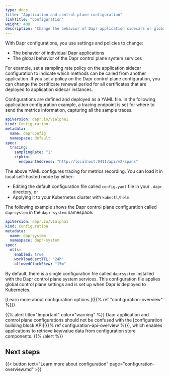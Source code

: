 ```yaml
---
type: docs
title: "Application and control plane configuration"
linkTitle: "Configuration"
weight: 400
description: "Change the behavior of Dapr application sidecars or globally on Dapr control plane system services"
---
```


With Dapr configurations, you use settings and policies to change:
- The behavior of individual Dapr applications
- The global behavior of the Dapr control plane system services

For example, set a sampling rate policy on the application sidecar configuration to indicate which methods can be called from another application. If you set a policy on the Dapr control plane configuration, you can change the certificate renewal period for all certificates that are deployed to application sidecar instances.

Configurations are defined and deployed as a YAML file. In the following application configuration example, a tracing endpoint is set for where to send the metrics information, capturing all the sample traces.

```yaml
apiVersion: dapr.io/v1alpha1
kind: Configuration
metadata:
  name: daprConfig
  namespace: default
spec:
  tracing:
    samplingRate: "1"
    zipkin:
      endpointAddress: "http://localhost:9411/api/v2/spans"
```

The above YAML configures tracing for metrics recording. You can load it in local self-hosted mode by either:
- Editing the default configuration file called `config.yaml` file in your `.dapr` directory, or 
- Applying it to your Kubernetes cluster with `kubectl/helm`.

The following example shows the Dapr control plane configuration called `daprsystem` in the `dapr-system` namespace.

```yaml
apiVersion: dapr.io/v1alpha1
kind: Configuration
metadata:
  name: daprsystem
  namespace: dapr-system
spec:
  mtls:
    enabled: true
    workloadCertTTL: "24h"
    allowedClockSkew: "15m"
```

By default, there is a single configuration file called `daprsystem` installed with the Dapr control plane system services. This configuration file applies global control plane settings and is set up when Dapr is deployed to Kubernetes.

[Learn more about configuration options.]({{% ref "configuration-overview" %}})

{{% alert title="Important" color="warning" %}}
Dapr application and control plane configurations should not be confused with the [configuration building block API]({{% ref configuration-api-overview %}}), which enables applications to retrieve key/value data from configuration store components. 
{{% /alert %}}

## Next steps

{{< button text="Learn more about configuration" page="configuration-overview.md" >}}